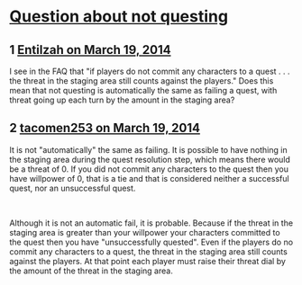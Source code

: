 # [Question about not questing](https://community.fantasyflightgames.com/topic/101758-question-about-not-questing/)

## 1 [Entilzah on March 19, 2014](https://community.fantasyflightgames.com/topic/101758-question-about-not-questing/?do=findComment&comment=1018960)

I see in the FAQ that "if players do not commit any characters to a quest . . . the threat in the staging area still counts against the players." Does this mean that not questing is automatically the same as failing a quest, with threat going up each turn by the amount in the staging area?

## 2 [tacomen253 on March 19, 2014](https://community.fantasyflightgames.com/topic/101758-question-about-not-questing/?do=findComment&comment=1019002)

It is not "automatically" the same as failing. It is possible to have nothing in the staging area during the quest resolution step, which means there would be a threat of 0. If you did not commit any characters to the quest then you have willpower of 0, that is a tie and that is considered neither a successful quest, nor an unsuccessful quest.

 

Although it is not an automatic fail, it is probable. Because if the threat in the staging area is greater than your willpower your characters committed to the quest then you have "unsuccessfully quested". Even if the players do no commit any characters to a quest, the threat in the staging area still counts against the players. At that point each player must raise their threat dial by the amount of the threat in the staging area.

